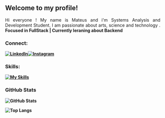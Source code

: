 
##  Welcome to my profile!

<p align="justify"> Hi everyone ! My name is Mateus and i'm Systems Analysis and Development Student. I am passionate about arts, science and technology .<strong> Focused in FullStack | Currently leraning about Backend </p>

### Connect:
[![LinkedIn](https://img.shields.io/badge/LinkedIn-0A66C2?style=for-the-badge&logo=linkedin&logoColor=white)](https://www.linkedin.com/in/mateus-henrique-derossi-79a2031a3/)[![Instagram](https://img.shields.io/badge/Instagram-000?style=for-the-badge&logo=instagram)](https://www.instagram.com/mateushenriquedrs/)

### Skills:
[![My Skills](https://skillicons.dev/icons?i=aws,java,spring,typescript,angular,linux,postgres,docker&theme=light)](https://skillicons.dev)

### GitHub Stats
![GitHub Stats](https://github-readme-stats.vercel.app/api?username=MateusHenriquegringo&theme=tokyonight)

![Top Langs](https://github-readme-stats.vercel.app/api/top-langs/?username=MateusHenriquegringo&theme=tokyonight&size_weight=0.5&count_weight=1.0&hide=html)
